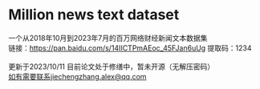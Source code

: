 # Million news text dataset
一个从2018年10月到2023年7月的百万网络财经新闻文本数据集
<br>
链接：https://pan.baidu.com/s/14IICTPmAEoc_45FJan6uUg 
提取码：1234
<br>
<br>
更新于2023/10/11 目前论文处于修缮中，暂未开源（无解压密码）
<br>
如有需要联系jiechengzhang.alex@qq.com
